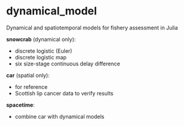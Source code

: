 # dynamical_model

Dynamical and spatiotemporal models for fishery assessment in Julia

**snowcrab** (dynamical only):

- discrete logistic (Euler)
- discrete logistic map
- six size-stage continuous delay difference

**car** (spatial only):

- for reference
- Scottish lip cancer data to verify results

**spacetime**:

- combine car with dynamical models
